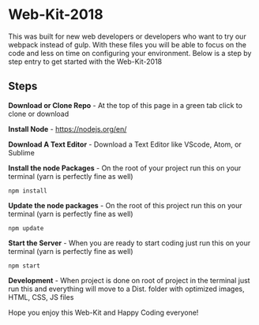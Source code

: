 # Web-Kit-2018
 This was built for new web developers or developers who want to try our webpack instead of gulp. With these files you will be able to focus on the code and less on time on configuring your environment.
 Below is a step by step entry to get started with the Web-Kit-2018

## Steps
**Download or Clone Repo** - At the top of this page in a green tab click to clone or download


**Install Node** - https://nodejs.org/en/


**Download A Text Editor** - Download a Text Editor like VScode, Atom, or Sublime


**Install the node Packages** - On the root of your project run this on your terminal 
(yarn is perfectly fine as well)


```
npm install
```

**Update the node packages** - On the root of this project run this on your terminal 
(yarn is perfectly fine as well)

```
npm update
```

**Start the Server** - When you are ready to start coding just run this on your terminal 
(yarn is perfectly fine as well)

```
npm start
```


**Development** - When project is done on root of project in the terminal just run this and everything will 
move to a Dist. folder with optimized images, HTML, CSS, JS files

Hope you enjoy this Web-Kit and Happy Coding everyone!
